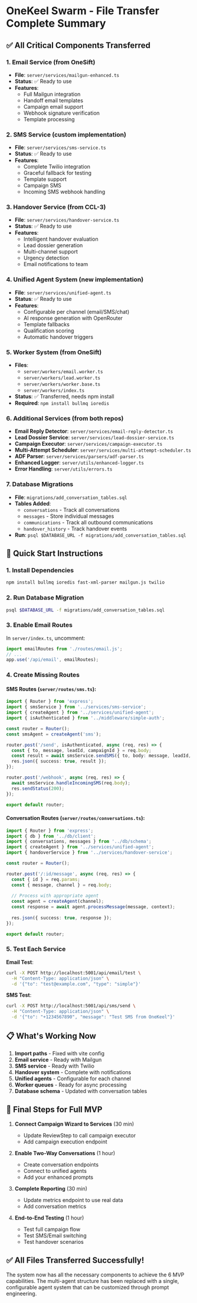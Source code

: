 # OneKeel Swarm - File Transfer Complete Summary

## ✅ All Critical Components Transferred

### 1. **Email Service** (from OneSift)
- **File**: `server/services/mailgun-enhanced.ts`
- **Status**: ✅ Ready to use
- **Features**:
  - Full Mailgun integration
  - Handoff email templates
  - Campaign email support
  - Webhook signature verification
  - Template processing

### 2. **SMS Service** (custom implementation)
- **File**: `server/services/sms-service.ts`
- **Status**: ✅ Ready to use
- **Features**:
  - Complete Twilio integration
  - Graceful fallback for testing
  - Template support
  - Campaign SMS
  - Incoming SMS webhook handling

### 3. **Handover Service** (from CCL-3)
- **File**: `server/services/handover-service.ts`
- **Status**: ✅ Ready to use
- **Features**:
  - Intelligent handover evaluation
  - Lead dossier generation
  - Multi-channel support
  - Urgency detection
  - Email notifications to team

### 4. **Unified Agent System** (new implementation)
- **File**: `server/services/unified-agent.ts`
- **Status**: ✅ Ready to use
- **Features**:
  - Configurable per channel (email/SMS/chat)
  - AI response generation with OpenRouter
  - Template fallbacks
  - Qualification scoring
  - Automatic handover triggers

### 5. **Worker System** (from OneSift)
- **Files**: 
  - `server/workers/email.worker.ts`
  - `server/workers/lead.worker.ts`
  - `server/workers/worker.base.ts`
  - `server/workers/index.ts`
- **Status**: ✅ Transferred, needs npm install
- **Required**: `npm install bullmq ioredis`

### 6. **Additional Services** (from both repos)
- **Email Reply Detector**: `server/services/email-reply-detector.ts`
- **Lead Dossier Service**: `server/services/lead-dossier-service.ts`
- **Campaign Executor**: `server/services/campaign-executor.ts`
- **Multi-Attempt Scheduler**: `server/services/multi-attempt-scheduler.ts`
- **ADF Parser**: `server/services/parsers/adf-parser.ts`
- **Enhanced Logger**: `server/utils/enhanced-logger.ts`
- **Error Handling**: `server/utils/errors.ts`

### 7. **Database Migrations**
- **File**: `migrations/add_conversation_tables.sql`
- **Tables Added**:
  - `conversations` - Track all conversations
  - `messages` - Store individual messages
  - `communications` - Track all outbound communications
  - `handover_history` - Track handover events
- **Run**: `psql $DATABASE_URL -f migrations/add_conversation_tables.sql`

## 🚀 Quick Start Instructions

### 1. Install Dependencies
```bash
npm install bullmq ioredis fast-xml-parser mailgun.js twilio
```

### 2. Run Database Migration
```bash
psql $DATABASE_URL -f migrations/add_conversation_tables.sql
```

### 3. Enable Email Routes
In `server/index.ts`, uncomment:
```typescript
import emailRoutes from './routes/email.js';
// ...
app.use('/api/email', emailRoutes);
```

### 4. Create Missing Routes

#### SMS Routes (`server/routes/sms.ts`):
```typescript
import { Router } from 'express';
import { smsService } from '../services/sms-service';
import { createAgent } from '../services/unified-agent';
import { isAuthenticated } from '../middleware/simple-auth';

const router = Router();
const smsAgent = createAgent('sms');

router.post('/send', isAuthenticated, async (req, res) => {
  const { to, message, leadId, campaignId } = req.body;
  const result = await smsService.sendSMS({ to, body: message, leadId, campaignId });
  res.json({ success: true, result });
});

router.post('/webhook', async (req, res) => {
  await smsService.handleIncomingSMS(req.body);
  res.sendStatus(200);
});

export default router;
```

#### Conversation Routes (`server/routes/conversations.ts`):
```typescript
import { Router } from 'express';
import { db } from '../db/client';
import { conversations, messages } from '../db/schema';
import { createAgent } from '../services/unified-agent';
import { handoverService } from '../services/handover-service';

const router = Router();

router.post('/:id/message', async (req, res) => {
  const { id } = req.params;
  const { message, channel } = req.body;
  
  // Process with appropriate agent
  const agent = createAgent(channel);
  const response = await agent.processMessage(message, context);
  
  res.json({ success: true, response });
});

export default router;
```

### 5. Test Each Service

**Email Test**:
```bash
curl -X POST http://localhost:5001/api/email/test \
  -H "Content-Type: application/json" \
  -d '{"to": "test@example.com", "type": "simple"}'
```

**SMS Test**:
```bash
curl -X POST http://localhost:5001/api/sms/send \
  -H "Content-Type: application/json" \
  -d '{"to": "+1234567890", "message": "Test SMS from OneKeel"}'
```

## 📋 What's Working Now

1. **Import paths** - Fixed with vite config
2. **Email service** - Ready with Mailgun
3. **SMS service** - Ready with Twilio
4. **Handover system** - Complete with notifications
5. **Unified agents** - Configurable for each channel
6. **Worker queues** - Ready for async processing
7. **Database schema** - Updated with conversation tables

## 🔧 Final Steps for Full MVP

1. **Connect Campaign Wizard to Services** (30 min)
   - Update ReviewStep to call campaign executor
   - Add campaign execution endpoint

2. **Enable Two-Way Conversations** (1 hour)
   - Create conversation endpoints
   - Connect to unified agents
   - Add your enhanced prompts

3. **Complete Reporting** (30 min)
   - Update metrics endpoint to use real data
   - Add conversation metrics

4. **End-to-End Testing** (1 hour)
   - Test full campaign flow
   - Test SMS/Email switching
   - Test handover scenarios

## ✅ All Files Transferred Successfully!

The system now has all the necessary components to achieve the 6 MVP capabilities. The multi-agent structure has been replaced with a single, configurable agent system that can be customized through prompt engineering.